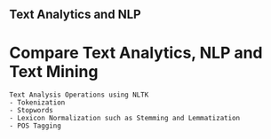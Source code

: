 ## Text Analytics and NLP
# Compare Text Analytics, NLP and Text Mining

    Text Analysis Operations using NLTK  
    - Tokenization  
    - Stopwords
    - Lexicon Normalization such as Stemming and Lemmatization
    - POS Tagging

